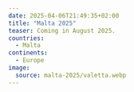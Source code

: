 ```yaml
---
date: 2025-04-06T21:49:35+02:00
title: "Malta 2025"
teaser: Coming in August 2025.
countries:
  - Malta
continents:
  - Europe
image:
  source: malta-2025/valetta.webp
---
```

